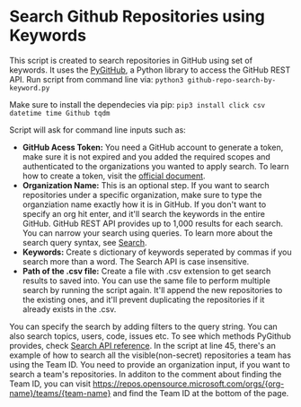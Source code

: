 # Search Github Repositories using Keywords

This script is created to search repositories in GitHub using set of keywords. It uses the [PyGitHub](https://pygithub.readthedocs.io/en/latest/index.html), a Python library to access the GitHub REST API.
Run script from command line via:  `python3 github-repo-search-by-keyword.py`

Make sure to install the dependecies via pip: `pip3 install click csv datetime time Github tqdm`

Script will ask for command line inputs such as: 
 - **GitHub Acess Token:** You need a GitHub account to generate a token, make sure it is not expired and you added the required scopes and authenticated to the organizations you wanted to apply search. To learn how to create a token, visit the [official document](https://docs.github.com/en/authentication/keeping-your-account-and-data-secure/managing-your-personal-access-tokens).
 - **Organization Name:** This is an optional step. If you want to search repositories under a specific organization, make sure to type the organziation name exactly how it is in GitHub. If you don't want to specify an org hit enter, and it'll search the keywords in the entire GitHub. GitHub REST API provides up to 1,000 results for each search. You can narrow your search using queries. To learn more about the search query syntax, see [Search](https://docs.github.com/en/rest/search?apiVersion=2022-11-28#constructing-a-search-query).
 - **Keywords:** Create s dictionary of keywords seperated by commas if you search more than a word. The Search API is case insensitive.
 - **Path of the .csv file:** Create a file with .csv extension to get search results to saved into. You can use the same file to perform multiple search by running the script again. It'll append the new repositories to the existing ones, and it'll prevent duplicating the repositories if it already exists in the .csv.

You can specify the search by adding filters to the query string. You can also search topics, users, code, issues etc. To see which methods PyGithub provides, check [Search API reference](https://pygithub.readthedocs.io/en/latest/github.html#github.MainClass.Github.search_repositories).
In the script at line 45, there's an example of how to search all the visible(non-secret) repositories a team has using the Team ID. You need to provide an organization input, if you want to search a team's repositories. In additon to the comment about finding the Team ID, you can visit https://repos.opensource.microsoft.com/orgs/{org-name}/teams/{team-name} and find the Team ID at the bottom of the page.